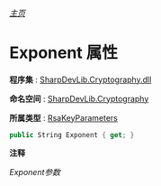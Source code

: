 ###### [主页](./Index.md "主页")

# Exponent 属性

**程序集** : [SharpDevLib.Cryptography.dll](./SharpDevLib.Cryptography.assembly.md "SharpDevLib.Cryptography.dll")

**命名空间** : [SharpDevLib.Cryptography](./SharpDevLib.Cryptography.namespace.md "SharpDevLib.Cryptography")

**所属类型** : [RsaKeyParameters](./SharpDevLib.Cryptography.RsaKeyParameters.md "RsaKeyParameters")

``` csharp
public String Exponent { get; }
```

**注释**

*Exponent参数*



